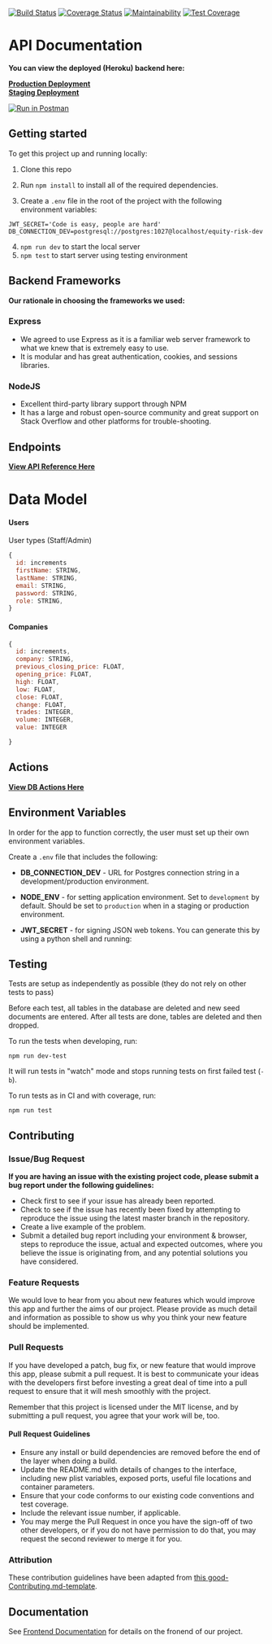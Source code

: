 [![Build Status]()]()
[![Coverage Status]()]()
[![Maintainability]()]()
[![Test Coverage]()]()

# API Documentation

**You can view the deployed (Heroku) backend here:**

**[Production Deployment]()** <br/>
**[Staging Deployment]()**

[![Run in Postman](https://run.pstmn.io/button.svg)]()

## Getting started

To get this project up and running locally:

1. Clone this repo
2. Run `npm install` to install all of the required dependencies.

3. Create a `.env` file in the root of the project with the following environment variables:

```
JWT_SECRET='Code is easy, people are hard'
DB_CONNECTION_DEV=postgresql://postgres:1027@localhost/equity-risk-dev
```

4. `npm run dev` to start the local server
5. `npm test` to start server using testing environment

## Backend Frameworks

**Our rationale in choosing the frameworks we used:**

### Express

- We agreed to use Express as it is a familiar web server framework to what we knew that is extremely easy to use.
- It is modular and has great authentication, cookies, and sessions libraries.

### NodeJS

- Excellent third-party library support through NPM
- It has a large and robust open-source community and great support on Stack Overflow and other platforms for trouble-shooting.



## Endpoints

**[View API Reference Here]()**

# Data Model


#### Users

User types (Staff/Admin)

```js
{
  id: increments
  firstName: STRING,
  lastName: STRING,
  email: STRING,
  password: STRING,
  role: STRING,
}
```

#### Companies

```js
{
  id: increments,
  company: STRING,
  previous_closing_price: FLOAT,
  opening_price: FLOAT,
  high: FLOAT,
  low: FLOAT,
  close: FLOAT,
  change: FLOAT,
  trades: INTEGER,
  volume: INTEGER,
  value: INTEGER

}
```

## Actions

**[View DB Actions Here](http://knexjs.org/#Builder)**

## Environment Variables

In order for the app to function correctly, the user must set up their own environment variables.

Create a `.env` file that includes the following:

- **DB_CONNECTION_DEV** - URL for Postgres connection string in a development/production environment.

* **NODE_ENV** - for setting application environment. Set to `development` by default. Should be set to `production` when in a staging or production environment.

- **JWT_SECRET** - for signing JSON web tokens. You can generate this by using a python shell and running:


## Testing

Tests are setup as independently as possible (they do not rely on other tests to pass)

Before each test, all tables in the database are deleted and new seed documents are entered.
After all tests are done, tables are deleted and then dropped.

To run the tests when developing, run:

```
npm run dev-test
```

It will run tests in "watch" mode and stops running tests on first failed test (`-b`).

To run tests as in CI and with coverage, run:

```
npm run test
```

## Contributing

### Issue/Bug Request

**If you are having an issue with the existing project code, please submit a bug report under the following guidelines:**

- Check first to see if your issue has already been reported.
- Check to see if the issue has recently been fixed by attempting to reproduce the issue using the latest master branch in the repository.
- Create a live example of the problem.
- Submit a detailed bug report including your environment & browser, steps to reproduce the issue, actual and expected outcomes, where you believe the issue is originating from, and any potential solutions you have considered.

### Feature Requests

We would love to hear from you about new features which would improve this app and further the aims of our project. Please provide as much detail and information as possible to show us why you think your new feature should be implemented.

### Pull Requests

If you have developed a patch, bug fix, or new feature that would improve this app, please submit a pull request. It is best to communicate your ideas with the developers first before investing a great deal of time into a pull request to ensure that it will mesh smoothly with the project.

Remember that this project is licensed under the MIT license, and by submitting a pull request, you agree that your work will be, too.

#### Pull Request Guidelines

- Ensure any install or build dependencies are removed before the end of the layer when doing a build.
- Update the README.md with details of changes to the interface, including new plist variables, exposed ports, useful file locations and container parameters.
- Ensure that your code conforms to our existing code conventions and test coverage.
- Include the relevant issue number, if applicable.
- You may merge the Pull Request in once you have the sign-off of two other developers, or if you do not have permission to do that, you may request the second reviewer to merge it for you.

### Attribution

These contribution guidelines have been adapted from [this good-Contributing.md-template](https://gist.github.com/PurpleBooth/b24679402957c63ec426).

## Documentation

See [Frontend Documentation](https://github.com/tieme-ndo/frontend/blob/master/README.md) for details on the fronend of our project.

